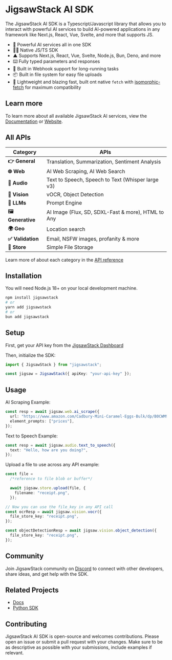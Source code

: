 # JigsawStack AI SDK

The JigsawStack AI SDK is a Typescript/Javascript library that allows you to interact with powerful AI services to build AI-powered applications in any framework like Next.js, React, Vue, Svelte, and more that supports JS.

- 🧩 Powerful AI services all in one SDK
- 🧑‍💻 Native JS/TS SDK
- ▲ Supports Next.js, React, Vue, Svelte, Node.js, Bun, Deno, and more
- ⌨️ Fully typed parameters and responses
- 📡 Built in Webhook support for long-running tasks
- 📦 Built in file system for easy file uploads
- 🍃 Lightweight and blazing fast, built ont native `fetch` with [isomorphic-fetch](https://github.com/matthew-andrews/isomorphic-fetch) for maximum compatibility

## Learn more

To learn more about all available JigsawStack AI services, view the [Documentation](https://docs.jigsawstack.com) or [Website](https://jigsawstack.com).

## All APIs

| Category          | APIs                                               |
| ----------------- | -------------------------------------------------- |
| **👉 General**    | Translation, Summarization, Sentiment Analysis     |
| **🌐 Web**        | AI Web Scraping, AI Web Search                     |
| **🎵 Audio**      | Text to Speech, Speech to Text (Whisper large v3)  |
| **👀 Vision**     | vOCR, Object Detection                             |
| **🧠 LLMs**       | Prompt Engine                                      |
| **🖼️ Generative** | AI Image (Flux, SD, SDXL-Fast & more), HTML to Any |
| **🌍 Geo**        | Location search                                    |
| **✅ Validation** | Email, NSFW images, profanity & more               |
| **📁 Store**      | Simple File Storage                                |

Learn more of about each category in the [API reference](https://jigsawstack.com/docs/api-reference)

## Installation

You will need Node.js 18+ on your local development machine.

```bash
npm install jigsawstack
# or
yarn add jigsawstack
# or
bun add jigsawstack
```

## Setup

First, get your API key from the [JigsawStack Dashboard](https://jigsawstack.com/dashboard)

Then, initialize the SDK:

```ts
import { JigsawStack } from "jigsawstack";

const jigsaw = JigsawStack({ apiKey: "your-api-key" });
```

## Usage

AI Scraping Example:

```ts
const resp = await jigsaw.web.ai_scrape({
  url: "https://www.amazon.com/Cadbury-Mini-Caramel-Eggs-Bulk/dp/B0CWM99G5W",
  element_prompts: ["prices"],
});
```

Text to Speech Example:

```ts
const resp = await jigsaw.audio.text_to_speech({
  text: "Hello, how are you doing?",
});
```

Upload a file to use across any API example:

```ts
const file =
  /*reference to file blob or buffer*/

  await jigsaw.store.upload(file, {
    filename: "receipt.png",
  });

// Now you can use the file_key in any API call
const ocrResp = await jigsaw.vision.vocr({
  file_store_key: "receipt.png",
});

const objectDetectionResp = await jigsaw.vision.object_detection({
  file_store_key: "receipt.png",
});
```

## Community

Join JigsawStack community on [Discord](https://discord.gg/dj8fMBpnqd) to connect with other developers, share ideas, and get help with the SDK.

## Related Projects

- [Docs](https://jigsawstack.com/docs)
- [Python SDK](https://github.com/JigsawStack/jigsawstack-python)

## Contributing

JigsawStack AI SDK is open-source and welcomes contributions. Please open an issue or submit a pull request with your changes. Make sure to be as descriptive as possible with your submissions, include examples if relevant.
